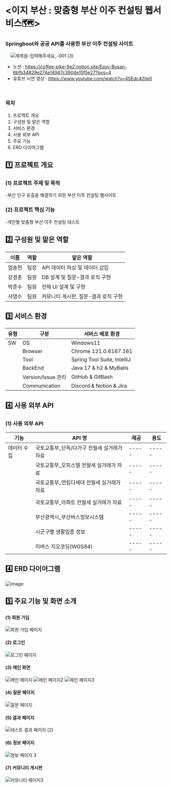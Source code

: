 # <이지 부산 : 맞춤형 부산 이주 컨설팅 웹서비스🗺>
### Springboot와 공공 API를 사용한 부산 이주 컨설팅 사이트
&nbsp; 
&nbsp;
![제목을-입력해주세요_-001 (3)](https://github.com/user-attachments/assets/93c138a0-5207-4152-94f2-aa9bc3cc1e40)


* 노션 : https://coffee-pike-9e2.notion.site/Easy-Busan-6bfb34829e274e14947c3904e15f5e27?pvs=4
* 유튜브 시연 영상 : https://www.youtube.com/watch?v=4SEdc42ile0


&nbsp;
### 목차
1. 프로젝트 개요
2. 구성원 및 맡은 역할
3. 서비스 환경
4. 사용 외부 API
5. 주요 기능
6. ERD 다이어그램
&nbsp; &nbsp;&nbsp;
## 1️⃣ 프로젝트 개요
### (1) 프로젝트 주제 및 목적
-부산 인구 유출을 해결하기 위한 부산 이주 컨설팅 웹사이트
### (2) 프로젝트 핵심 기능
-개인별 맞춤형 부산 이주 컨설팅 테스트 
## 2️⃣ 구성원 및 맡은 역할
|이름|역할|맡은 역할|
|------|---|---|
|엄송현|팀장| API 데이터 파싱 및 데이터 삽입 |
|강경훈|팀원| DB 설계 및 질문-결과 로직 구현 |
|박준수|팀원| 전체 UI 설계 및 구현 |
|서영수|팀원| 커뮤니티 게시판, 질문-결과 로직 구현 |
## 3️⃣ 서비스 환경 
|유형|구분|서비스 배포 환경|
|------|---|---|
|SW|OS| Windows11 |
||Browser| Chrome 121.0.6167.161 |
||Tool| Spring Tool Suite, IntelliJ |
||BackEnd| Java 17 & h2 & MyBatis |
||Version/Issue 관리| GitHub & GitBash |
||Communication| Discord & Notion & Jira |

## 4️⃣ 사용 외부 API
### (1) 사용 외부 API
|기능|API 명|제공|용도|
|------|---|---|---|
|데이터 수집|국토교통부_단독/다가구 전월세 실거래가 자료|-----|-----|
||국토교통부_오피스텔 전월세 실거래가 자료|-----|-----|
||국토교통부_연립다세대 전월세 실거래가 자료|-----|-----|
||국토교통부_아파트 전월세 실거래가 자료|-----|-----|
||부산광역시_부산버스정보시스템|-----|-----|
||시군구별 생활업종 정보|-----|-----|
||리버스 지오코딩(WGS84)|-----|-----|

## 4️⃣ ERD 다이어그램
![image](https://github.com/user-attachments/assets/6a4942c3-f8ae-4d58-830d-ca5e41111ea2)


## 5️⃣ 주요 기능 및 화면 소개 &nbsp;
#### (1) 회원 가입
![회원 가입 페이지](https://github.com/user-attachments/assets/495278c1-b07c-4209-8550-ae0141e14cb5)

#### (2) 로그인
![로그인 페이지](https://github.com/user-attachments/assets/855cf953-996d-4f87-ac9d-fd077b1deb56)

#### (3) 메인 화면
![메인 페이지](https://github.com/user-attachments/assets/1c850912-fa4a-4aed-99b5-e3a6642e550b)
![메인 페이지2](https://github.com/user-attachments/assets/568adfa9-7b09-4834-8a29-0ee48e9ba57c)
![메인 페이지3](https://github.com/user-attachments/assets/53e021cb-9f0b-4c39-80f2-44d725940cba)

#### (4) 질문 페이지
![질문 페이지](https://github.com/user-attachments/assets/d61eea5b-f376-41be-85bc-fbf6a50f42d0)

#### (5) 결과 페이지
![테스트 결과 페이지 (2)](https://github.com/user-attachments/assets/a578bc09-4f69-4620-bba5-92f7a1a76093)

#### (6) 정보 페이지
![정보 페이지 3](https://github.com/user-attachments/assets/44df2e0a-fb7f-4a95-963b-a5342eb7d2e1)

#### (7) 커뮤니티 게시판
![커뮤니티 페이지3](https://github.com/user-attachments/assets/28332183-c85a-4395-acac-6c491bdd5372)

